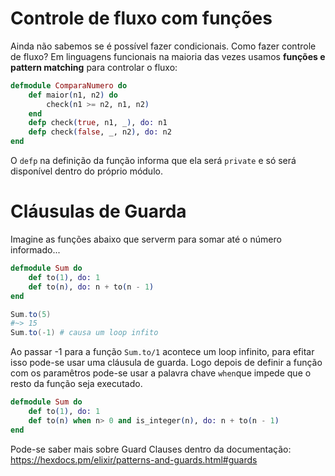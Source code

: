 # Controle de fluxo com funções
Ainda não sabemos se é possível fazer condicionais. Como fazer controle de fluxo?
Em linguagens funcionais na maioria das vezes usamos **funções e pattern matching** para controlar o fluxo:
```elixir
defmodule ComparaNumero do
    def maior(n1, n2) do
        check(n1 >= n2, n1, n2)
    end
    defp check(true, n1, _), do: n1
    defp check(false, _, n2), do: n2
end
```
O `defp` na definição da função informa que ela será `private` e só será disponível dentro do próprio módulo.

# Cláusulas de Guarda
Imagine as funções abaixo que serverm para somar até o número informado...
```elixir
defmodule Sum do
    def to(1), do: 1
    def to(n), do: n + to(n - 1)
end
```
```powershell
Sum.to(5)
#~> 15
Sum.to(-1) # causa um loop infito
```
Ao passar -1 para a função `Sum.to/1` acontece um loop infinito, para efitar isso pode-se usar uma cláusula de guarda. Logo depois de definir a função com os paramêtros pode-se usar a palavra chave `when`que impede que o resto da função seja executado.
```elixir
defmodule Sum do
    def to(1), do: 1
    def to(n) when n> 0 and is_integer(n), do: n + to(n - 1)
end
```
Pode-se saber mais sobre Guard Clauses dentro da documentação: https://hexdocs.pm/elixir/patterns-and-guards.html#guards

